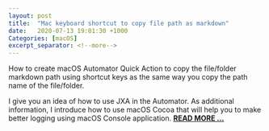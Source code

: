 ```yaml
---
layout: post
title:  "Mac keyboard shortcut to copy file path as markdown"
date:   2020-07-13 19:01:30 +1000
Categories: [macOS]
excerpt_separator: <!--more-->
---
```


How to create macOS Automator Quick Action to copy the file/folder markdown path using shortcut keys as the same way you copy the path name of the file/folder.

<!--more-->

I give you an idea of how to use JXA in the Automator. As additional information, I introduce how to use macOS Cocoa that will help you to make better logging using macOS Console application. [**READ MORE ...**](https://ojitha.blogspot.com/2020/06/macos-quick-action-to-copy-markdown.html)
